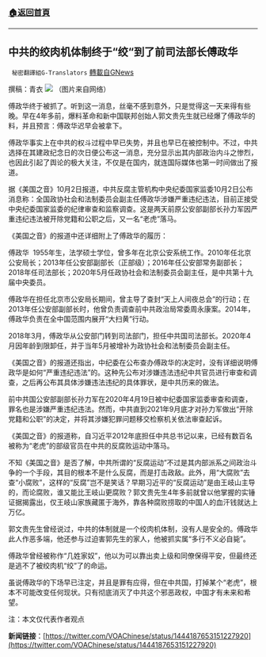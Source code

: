 ###  [:house:返回首頁](https://github.com/ourhimalayas/txt)
---


## 中共的绞肉机体制终于“绞“到了前司法部长傅政华
` 秘密翻譯組G-Translators` [轉載自GNews](https://gnews.org/zh-hans/1568924/)

撰稿：青衣
![](https://assets.gnews.org/wp-content/uploads/2021/10/图片2-2.png)
（图片来自网络）

傅政华终于被抓了。听到这一消息，丝毫不感到意外，只是觉得这一天来得有些晚。早在4年多前，爆料革命和新中国联邦创始人郭文贵先生就已经爆了傅政华的料，并且预言：傅政华迟早会被拿下。

傅政华事实上在中共的权斗过程中早已失势，并且也早已在被控制中。不过，中共选择在其建政纪念日的次日便公布这一消息，充分显示出其内部政治内斗之惨烈，也因此引起了舆论的极大关注，不仅是在国内，就连国际媒体也第一时间做出了报道。

据《美国之音》10月2日报道，中共反腐主管机构中央纪委国家监委10月2日公布消息称：全国政协社会和法制委员会副主任傅政华涉嫌严重违纪违法，目前正接受中央纪委国家监委的纪律审查和监察调查。这是两天前原公安部副部长孙力军因严重违纪违法被开除党籍和公职之后，又一名“老虎”落马。

《美国之音》的报道中还详细附上了傅政华的履历：

傅政华  1955年生，法学硕士学位，曾多年在北京公安系统工作。2010年任北京公安局长；2013年任公安部副部长（正部级）；2016年任公安部常务副部长；2018年任司法部长；2020年5月任政协社会和法制委员会副主任，是中共第十九届中央委员。

傅政华在担任北京市公安局长期间，曾主导了查封“天上人间夜总会”的行动；在2013年任公安部副部长时，他曾负责调查前中共政治局常委周永康案。2014年，傅政华负责在全中国范围内展开“大扫黄”行动。

2018年3月，傅政华从公安部门转到司法部门，担任中共国司法部长。2020年4月因年龄到限卸任，并于当年5月被增补为政协社会和法制委员会副主任。

《美国之音》的报道还指出，中纪委在公布查办傅政华的决定时，没有详细说明傅政华是如何“严重违纪违法”的。这种先公布对涉嫌违法违纪中共官员进行审查和调查，之后再公布其具体涉嫌违法违纪的具体罪状，是中共历来的做法。

前中共国公安部副部长孙力军在2020年4月19日被中纪委国家监委审查和调查，罪名也是涉嫌严重违纪违法。然而，中共直到2021年9月底才对孙力军做出“开除党籍和公职”的决定，并将其涉嫌犯罪问题移交检察机关依法审查起诉。

《美国之音》的报道称，自习近平2012年底担任中共总书记以来，已经有数百名被称为“老虎”的部级官员在中共的反腐败运动中落马。

不知《美国之音》是否了解，中共所谓的“反腐运动”不过是其内部派系之间政治斗争的一个手段，其目的根本不是什么反腐，而是打击政敌。此外，用“大腐败”去查“小腐败”，这样的“反腐”岂不是笑话？早期习近平的“反腐运动”是由王岐山主导的，而论腐败，谁又能比王岐山更腐败？郭文贵先生4年多前就曾以他掌握的实锤证据揭露出，仅王岐山家族藏匿于海外，靠各种腐败捞取的中国人的血汗钱就达上万亿。

郭文贵先生曾经说过，中共的体制就是一个绞肉机体制，没有人是安全的。傅政华此人作恶多端，他还参与过迫害郭先生的家人，他被抓实属“多行不义必自毙”。

傅政华曾经被称作“几姓家奴”，他以为可以靠出卖上级和同僚保得平安，但最终还是逃不了被绞肉机“绞”了的命运。

虽说傅政华的下场早已注定，并且是罪有应得，但在中共国，打掉某个“老虎”，根本不可能改变任何现状。只有彻底消灭了中共这个邪恶政权，中国才有未来和希望。

注：本文仅代表作者观点

**新闻链接**：[https://twitter.com/VOAChinese/status/1444187653151227920](https://twitter.com/VOAChinese/status/1444187653151227920)

